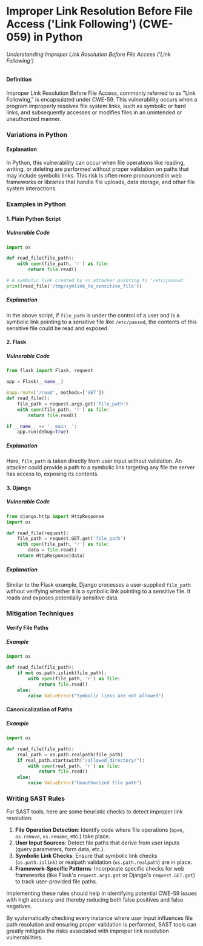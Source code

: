 # Improper Link Resolution Before File Access ('Link Following') (CWE-059) in Python

###### Understanding Improper Link Resolution Before File Access ('Link Following')

#### Definition
Improper Link Resolution Before File Access, commonly referred to as "Link Following," is encapsulated under CWE-59. This vulnerability occurs when a program improperly resolves file system links, such as symbolic or hard links, and subsequently accesses or modifies files in an unintended or unauthorized manner.

### Variations in Python

#### Explanation
In Python, this vulnerability can occur when file operations like reading, writing, or deleting are performed without proper validation on paths that may include symbolic links. This risk is often more pronounced in web frameworks or libraries that handle file uploads, data storage, and other file system interactions.

### Examples in Python

#### 1. Plain Python Script

##### Vulnerable Code
```python
import os

def read_file(file_path):
    with open(file_path, 'r') as file:
        return file.read()

# A symbolic link created by an attacker pointing to '/etc/passwd'
print(read_file('/tmp/symlink_to_sensitive_file'))
```

##### Explanation
In the above script, if `file_path` is under the control of a user and is a symbolic link pointing to a sensitive file like `/etc/passwd`, the contents of this sensitive file could be read and exposed.

#### 2. Flask

##### Vulnerable Code
```python
from flask import Flask, request

app = Flask(__name__)

@app.route('/read', methods=['GET'])
def read_file():
    file_path = request.args.get('file_path')
    with open(file_path, 'r') as file:
        return file.read()

if __name__ == '__main__':
    app.run(debug=True)
```

##### Explanation
Here, `file_path` is taken directly from user input without validation. An attacker could provide a path to a symbolic link targeting any file the server has access to, exposing its contents.

#### 3. Django

##### Vulnerable Code
```python
from django.http import HttpResponse
import os

def read_file(request):
    file_path = request.GET.get('file_path')
    with open(file_path, 'r') as file:
        data = file.read()
    return HttpResponse(data)
```

##### Explanation
Similar to the Flask example, Django processes a user-supplied `file_path` without verifying whether it is a symbolic link pointing to a sensitive file. It reads and exposes potentially sensitive data.

### Mitigation Techniques

#### Verify File Paths

##### Example
```python
import os

def read_file(file_path):
    if not os.path.islink(file_path):
        with open(file_path, 'r') as file:
            return file.read()
    else:
        raise ValueError("Symbolic links are not allowed")
```

#### Canonicalization of Paths

##### Example
```python
import os

def read_file(file_path):
    real_path = os.path.realpath(file_path)
    if real_path.startswith("/allowed_directory/"):
        with open(real_path, 'r') as file:
            return file.read()
    else:
        raise ValueError("Unauthorized file path")
```

### Writing SAST Rules

For SAST tools, here are some heuristic checks to detect improper link resolution:

1. **File Operation Detection**: Identify code where file operations (`open`, `os.remove`, `os.rename`, etc.) take place.
2. **User Input Sources**: Detect file paths that derive from user inputs (query parameters, form data, etc.).
3. **Symbolic Link Checks**: Ensure that symbolic link checks (`os.path.islink`) or realpath validation (`os.path.realpath`) are in place.
4. **Framework-Specific Patterns**: Incorporate specific checks for web frameworks (like Flask's `request.args.get` or Django's `request.GET.get`) to track user-provided file paths.

Implementing these rules should help in identifying potential CWE-59 issues with high accuracy and thereby reducing both false positives and false negatives.

By systematically checking every instance where user input influences file path resolution and ensuring proper validation is performed, SAST tools can greatly mitigate the risks associated with improper link resolution vulnerabilities.